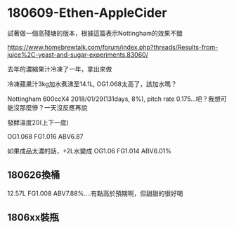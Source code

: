 # 180609-Ethen-AppleCider

試著做一個高殘塘的版本，根據這篇表示Nottingham的效果不錯

<https://www.homebrewtalk.com/forum/index.php?threads/Results-from-juice%2C-yeast-and-sugar-experiments.83060/>

去年的濃縮果汁冷凍了一年，拿出來做

冷凍蘋果汁3kg加水煮沸至14.1L, OG1.068太高了，該加水嗎？

Nottingham 600ccX4 2018/01/29(131days, 8%), pitch rate 0.175...吧？我想可能沒那麼慘？一天沒反應再說

發酵溫度20(上下一度)

OG1.068 FG1.016 ABV6.87

如果成品太濃的話，+2L水變成 OG1.06 FG1.014 ABV6.01%

## 180626換桶

12.57L FG1.008 ABV7.88%....有點高於預期啊，但甜甜的很好喝

## 1806xx裝瓶